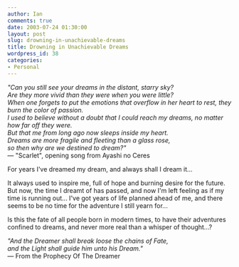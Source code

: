 ```yaml
---
author: Ian
comments: true
date: 2003-07-24 01:30:00
layout: post
slug: drowning-in-unachievable-dreams
title: Drowning in Unachievable Dreams
wordpress_id: 38
categories:
- Personal
---
```


*"Can you still see your dreams in the distant, starry sky?<br/>
Are they more vivid than they were when you were little?<br/>
When one forgets to put the emotions that overflow in her heart to rest, they burn the color of passion.<br/>
I used to believe without a doubt that I could reach my dreams, no matter how far off they were.<br/>
But that me from long ago now sleeps inside my heart.<br/>
Dreams are more fragile and fleeting than a glass rose,<br/>
so then why are we destined to dream?"*<br/>
&mdash; "Scarlet", opening song from Ayashi no Ceres

For years I've dreamed my dream, and always shall I dream it...

It always used to inspire me, full of hope and burning desire for the future. But now, the time I dreamt of has passed, and now I'm left feeling as if my time is running out... I've got years of life planned ahead of me, and there seems to be no time for the adventure I still yearn for...

Is this the fate of all people born in modern times, to have their adventures confined to dreams, and never more real than a whisper of thought...?

*"And the Dreamer shall break loose the chains of Fate,<br/>
and the Light shall guide him unto his Dream."*<br/>
&mdash; From the Prophecy Of The Dreamer
